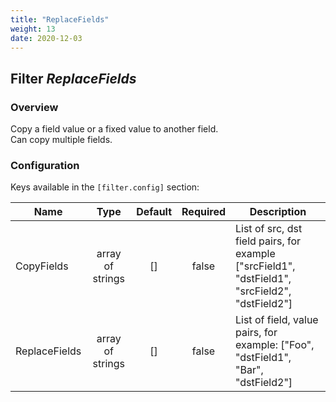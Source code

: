 ```yaml
---
title: "ReplaceFields"
weight: 13
date: 2020-12-03
---
```

## Filter *ReplaceFields*

### Overview
Copy a field value or a fixed value to another field.  
 Can copy multiple fields.  


### Configuration

Keys available in the `[filter.config]` section:

|Name|Type|Default|Required|Description|
|----|:--:|:-----:|:------:|-----------|
| CopyFields| array of strings| []| false| List of src, dst field pairs, for example ["srcField1", "dstField1", "srcField2", "dstField2"]|
| ReplaceFields| array of strings| []| false| List of field, value pairs, for example: ["Foo", "dstField1", "Bar", "dstField2"]|


